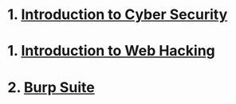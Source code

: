 # 1. [Introduction to Cyber Security](Introduction%20to%20Cyber%20Security/README.md)
# 1. [Introduction to Web Hacking](Introduction%20to%20Web%20Hacking/README.md)
# 2. [Burp Suite](Burp%20Suite/README.md)
